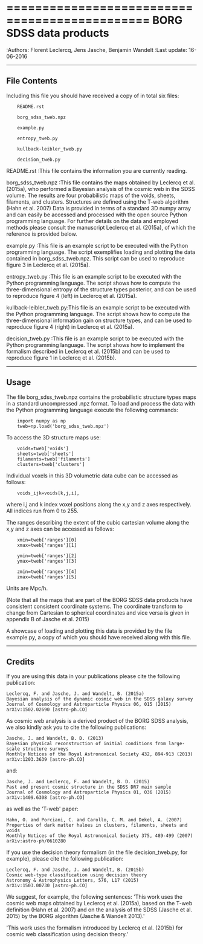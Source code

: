 ==============================================
BORG SDSS data products
==============================================

:Authors: Florent Leclercq, Jens Jasche, Benjamin Wandelt
:Last update: 16-06-2016

----------------------
File Contents
----------------------

Including this file you should have received a copy of in total six files:

		README.rst

		borg_sdss_tweb.npz

		example.py

		entropy_tweb.py

		kullback-leibler_tweb.py

		decision_tweb.py


README.rst		:This file contains the information you are currently reading.

borg_sdss_tweb.npz	:This file contains the maps obtained by Leclercq et al. (2015a), who performed
			 a Bayesian analysis of the cosmic web in the SDSS volume. The results are four
			 probabilistic maps of the voids, sheets, filaments, and clusters.
			 Structures are defined using the T-web algorithm (Hahn et al. 2007)
			 Data is provided in terms of a standard 3D numpy array and can easily be accessed and
			 processed with the open source Python programming language. For further details on
			 the data and employed methods please consult the manuscript Leclercq et al. (2015a),
			 of which the reference is provided below.

example.py		:This file is an example script to be executed with the Python programming language.
			 The script exemplifies loading and plotting the data contained in borg_sdss_tweb.npz.
			 This script can be used to reproduce figure 3 in Leclercq et al. (2015a).

entropy_tweb.py		:This file is an example script to be executed with the Python programming language.
			 The script shows how to compute the three-dimensional entropy of the structure types
			 posterior, and can be used to reproduce figure 4 (left) in Leclercq et al. (2015a).

kullback-leibler_tweb.py:This file is an example script to be executed with the Python programming language.
			 The script shows how to compute the three-dimensional information gain on structure types,
			 and can be used to reproduce figure 4 (right) in Leclercq et al. (2015a).

decision_tweb.py	:This file is an example script to be executed with the Python programming language.
			 The script shows how to implement the formalism described in Leclercq et al. (2015b)
			 and can be used to reproduce figure 1 in Leclercq et al. (2015b).

----------------------
Usage
----------------------

The file borg_sdss_tweb.npz contains the probabilistic structure types maps in a standard uncompressed .npz format.
To load and process the data with the Python programming language execute the following commands:

		import numpy as np
		tweb=np.load('borg_sdss_tweb.npz')

To access the 3D structure maps use: 

		voids=tweb['voids']
		sheets=tweb['sheets']
		filaments=tweb['filaments']
		clusters=tweb['clusters']

Individual voxels in this 3D volumetric data cube can be accessed as follows:

		voids_ijk=voids[k,j,i],

where i,j and k index voxel positions along the x,y and z axes respectively.
All indices run from 0 to 255.

The ranges describing the extent of the cubic cartesian volume along
the x,y and z axes can be accessed as follows:

		xmin=tweb['ranges'][0]
		xmax=tweb['ranges'][1]

		ymin=tweb['ranges'][2]
		ymax=tweb['ranges'][3]

		zmin=tweb['ranges'][4]
		zmax=tweb['ranges'][5]

Units are Mpc/h.

(Note that all the maps that are part of the BORG SDSS data products have consistent consistent
coordinate systems. The coordinate transform to change from Cartesian to spherical coordinates
and vice versa is given in appendix B of Jasche et al. 2015)

A showcase of loading and plotting this data is provided by the file example.py,
a copy of which you should have received along with this file.

----------------------
Credits
----------------------

If you are using this data in your publications please cite the
following publication:

	Leclercq, F. and Jasche, J. and Wandelt, B. (2015a)
	Bayesian analysis of the dynamic cosmic web in the SDSS galaxy survey
	Journal of Cosmology and Astroparticle Physics 06, 015 (2015)
	arXiv:1502.02690 [astro-ph.CO]

As cosmic web analysis is a derived product of the BORG SDSS analysis, we also kindly
ask you to cite the following publications:

	Jasche, J. and Wandelt, B. D. (2013)
	Bayesian physical reconstruction of initial conditions from large-scale structure surveys
	Monthly Notices of the Royal Astronomical Society 432, 894-913 (2013)
	arXiv:1203.3639 [astro-ph.CO]

and:

	Jasche, J. and Leclercq, F. and Wandelt, B. D. (2015)
	Past and present cosmic structure in the SDSS DR7 main sample
	Journal of Cosmology and Astroparticle Physics 01, 036 (2015)
	arXiv:1409.6308 [astro-ph.CO]

as well as the 'T-web' paper:

	Hahn, O. and Porciani, C. and Carollo, C. M. and Dekel, A. (2007)
	Properties of dark matter haloes in clusters, filaments, sheets and voids
	Monthly Notices of the Royal Astronomical Society 375, 489-499 (2007)
	arXiv:astro-ph/0610280

If you use the decision theory formalism (in the file decision_tweb.py, for example),
please cite the following publication:

	Leclercq, F. and Jasche, J. and Wandelt, B. (2015b)
	Cosmic web-type classification using decision theory
	Astronomy & Astrophysics Letters, 576, L17 (2015)
	arXiv:1503.00730 [astro-ph.CO]

We suggest, for example, the following sentences:
'This work uses the cosmic web maps obtained by Leclercq et al. (2015a), based on the T-web definition (Hahn et al. 2007)
and on the analysis of the SDSS (Jasche et al. 2015) by the BORG algorithm (Jasche & Wandelt 2013).'

'This work uses the formalism introduced by Leclercq et al. (2015b) for cosmic web classification using decision theory.'
